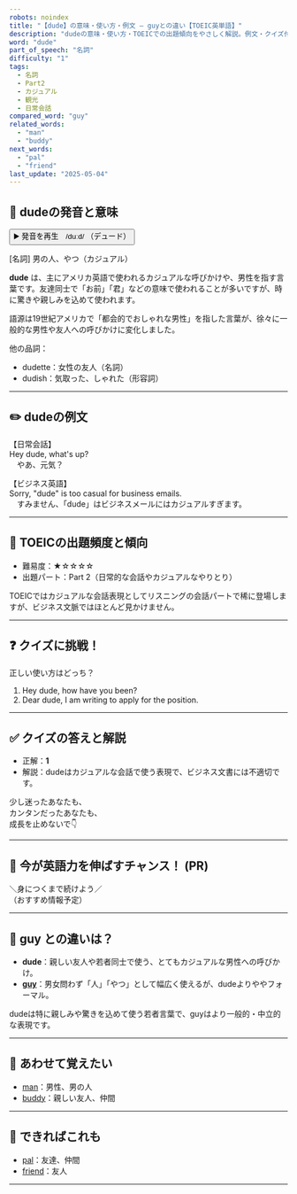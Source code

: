 ```yaml
---
robots: noindex
title: "【dude】の意味・使い方・例文 ― guyとの違い【TOEIC英単語】"
description: "dudeの意味・使い方・TOEICでの出題傾向をやさしく解説。例文・クイズ付きでguyとの違いもわかりやすく学べます。"
word: "dude"
part_of_speech: "名詞"
difficulty: "1"
tags:
  - 名詞
  - Part2
  - カジュアル
  - 観光
  - 日常会話
compared_word: "guy"
related_words:
  - "man"
  - "buddy"
next_words:
  - "pal"
  - "friend"
last_update: "2025-05-04"
---
```


## 🔰 dudeの発音と意味

<button class="play-audio" onclick="playTTS('dude')">
  <span class="play-audio-main">
    ▶️ 発音を再生　/duːd/
  </span>
  <span class="play-audio-sub">
    （デュード）
  </span>
</button>

[名詞] 男の人、やつ（カジュアル）

**dude** は、主にアメリカ英語で使われるカジュアルな呼びかけや、男性を指す言葉です。友達同士で「お前」「君」などの意味で使われることが多いですが、時に驚きや親しみを込めて使われます。

語源は19世紀アメリカで「都会的でおしゃれな男性」を指した言葉が、徐々に一般的な男性や友人への呼びかけに変化しました。

他の品詞：  
- dudette：女性の友人（名詞）
- dudish：気取った、しゃれた（形容詞）

---

## ✏️ dudeの例文

【日常会話】  
Hey dude, what's up?  
　やあ、元気？

【ビジネス英語】  
Sorry, "dude" is too casual for business emails.  
　すみません、「dude」はビジネスメールにはカジュアルすぎます。

---

## 🎯 TOEICの出題頻度と傾向

- 難易度：★☆☆☆☆
- 出題パート：Part 2（日常的な会話やカジュアルなやりとり）

TOEICではカジュアルな会話表現としてリスニングの会話パートで稀に登場しますが、ビジネス文脈ではほとんど見かけません。

---

## ❓ クイズに挑戦！

正しい使い方はどっち？

1. Hey dude, how have you been?  
2. Dear dude, I am writing to apply for the position.

---

## ✅ クイズの答えと解説

- 正解：**1**
- 解説：dudeはカジュアルな会話で使う表現で、ビジネス文書には不適切です。

少し迷ったあなたも、  
カンタンだったあなたも、  
成長を止めないで👇️

---

## 🚀 今が英語力を伸ばすチャンス！ (PR)

<div class="info-center">
＼身につくまで続けよう／<br>  
（おすすめ情報予定）
</div>

---

## 🤔  guy との違いは？

- **dude**：親しい友人や若者同士で使う、とてもカジュアルな男性への呼びかけ。
- **[guy](/word/guy)**：男女問わず「人」「やつ」として幅広く使えるが、dudeよりややフォーマル。

dudeは特に親しみや驚きを込めて使う若者言葉で、guyはより一般的・中立的な表現です。

---

## 🧩 あわせて覚えたい

- [man](/word/man)：男性、男の人
- [buddy](/word/buddy)：親しい友人、仲間

---

## 📖 できればこれも

- [pal](/word/pal)：友達、仲間
- [friend](/word/friend)：友人

---
<!-- cvid: aid22_bid24 -->
